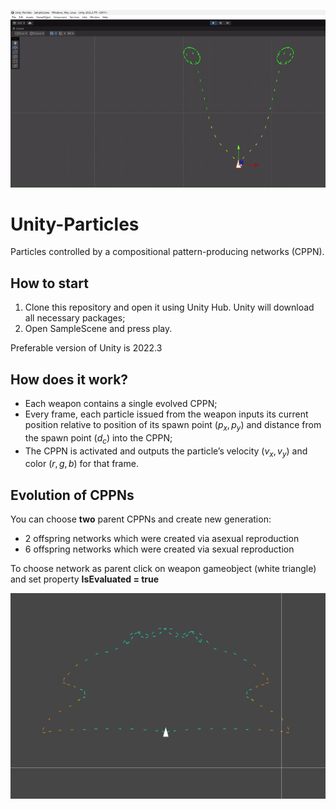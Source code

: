 ![Alt text](demo.gif?raw=true "Title")

# Unity-Particles
Particles controlled by a compositional pattern-producing networks (CPPN).

## How to start
1. Clone this repository and open it using Unity Hub. Unity will download all necessary packages;
2. Open SampleScene and press play.
   
Preferable version of Unity is 2022.3

## How does it work? 
+ Each weapon contains a single evolved CPPN;
+ Every frame, each particle issued from the weapon inputs its current position relative to position of its spawn point $(p_x, p_y)$ and distance from the spawn point $(d_c)$ into the CPPN;
+ The CPPN is activated and outputs the particle’s velocity $(v_x, v_y)$ and color $(r, g, b)$ for that frame.

## Evolution of CPPNs
You can choose **two** parent CPPNs and create new generation:
+ 2 offspring networks which were created via asexual reproduction
+ 6 offspring networks which were created via sexual reproduction

To choose network as parent click on weapon gameobject (white triangle) and set property **IsEvaluated = true**


![Alt text](screenshots/191309.png?raw=true "Title")
